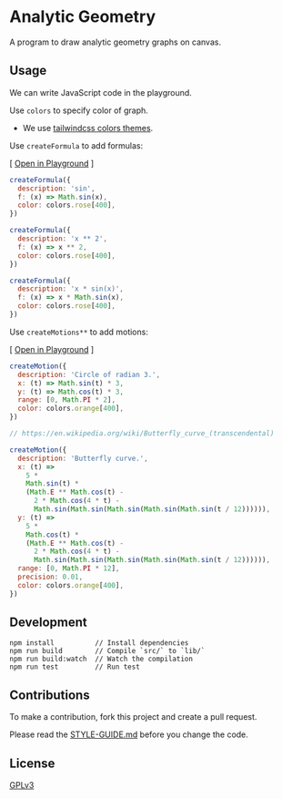 # Analytic Geometry

A program to draw analytic geometry graphs on canvas.

## Usage

We can write JavaScript code in the playground.

Use `colors` to specify color of graph.

- We use [tailwindcss colors themes](https://tailwindcss.com/docs/customizing-colors).

Use `createFormula` to add formulas:

[ [Open in Playground](https://analytic-geometry.xieyuheng.com/playground/Y3JlYXRlRm9ybXVsYSh7CiAgZGVzY3JpcHRpb246ICdzaW4nLAogIGY6ICh4KSA9PiBNYXRoLnNpbih4KSwKICBjb2xvcjogY29sb3JzLnJvc2VbNDAwXSwKfSkKCmNyZWF0ZUZvcm11bGEoewogIGRlc2NyaXB0aW9uOiAneCAqKiAyJywKICBmOiAoeCkgPT4geCAqKiAyLAogIGNvbG9yOiBjb2xvcnMucm9zZVs0MDBdLAp9KQoKY3JlYXRlRm9ybXVsYSh7CiAgZGVzY3JpcHRpb246ICd4ICogc2luKHgpJywKICBmOiAoeCkgPT4geCAqIE1hdGguc2luKHgpLAogIGNvbG9yOiBjb2xvcnMucm9zZVs0MDBdLAp9KQ) ]

```js
createFormula({
  description: 'sin',
  f: (x) => Math.sin(x),
  color: colors.rose[400],
})

createFormula({
  description: 'x ** 2',
  f: (x) => x ** 2,
  color: colors.rose[400],
})

createFormula({
  description: 'x * sin(x)',
  f: (x) => x * Math.sin(x),
  color: colors.rose[400],
})
```

Use `createMotions**` to add motions:

[ [Open in Playground](https://analytic-geometry.xieyuheng.com/playground/Y3JlYXRlTW90aW9uKHsKICBkZXNjcmlwdGlvbjogJ0NpcmNsZSBvZiByYWRpYW4gMy4nLAogIHg6ICh0KSA9PiBNYXRoLnNpbih0KSAqIDMsCiAgeTogKHQpID0-IE1hdGguY29zKHQpICogMywKICByYW5nZTogWzAsIE1hdGguUEkgKiAyXSwKICBjb2xvcjogY29sb3JzLm9yYW5nZVs0MDBdLAp9KQoKLy8gaHR0cHM6Ly9lbi53aWtpcGVkaWEub3JnL3dpa2kvQnV0dGVyZmx5X2N1cnZlXyh0cmFuc2NlbmRlbnRhbCkKCmNyZWF0ZU1vdGlvbih7CiAgZGVzY3JpcHRpb246ICdCdXR0ZXJmbHkgY3VydmUuJywKICB4OiAodCkgPT4KICAgIDUgKgogICAgTWF0aC5zaW4odCkgKgogICAgKE1hdGguRSAqKiBNYXRoLmNvcyh0KSAtCiAgICAgIDIgKiBNYXRoLmNvcyg0ICogdCkgLQogICAgICBNYXRoLnNpbihNYXRoLnNpbihNYXRoLnNpbihNYXRoLnNpbihNYXRoLnNpbih0IC8gMTIpKSkpKSksCiAgeTogKHQpID0-CiAgICA1ICoKICAgIE1hdGguY29zKHQpICoKICAgIChNYXRoLkUgKiogTWF0aC5jb3ModCkgLQogICAgICAyICogTWF0aC5jb3MoNCAqIHQpIC0KICAgICAgTWF0aC5zaW4oTWF0aC5zaW4oTWF0aC5zaW4oTWF0aC5zaW4oTWF0aC5zaW4odCAvIDEyKSkpKSkpLAogIHJhbmdlOiBbMCwgTWF0aC5QSSAqIDEyXSwKICBwcmVjaXNpb246IDAuMDEsCiAgY29sb3I6IGNvbG9ycy5vcmFuZ2VbNDAwXSwKfSk) ]

```js
createMotion({
  description: 'Circle of radian 3.',
  x: (t) => Math.sin(t) * 3,
  y: (t) => Math.cos(t) * 3,
  range: [0, Math.PI * 2],
  color: colors.orange[400],
})

// https://en.wikipedia.org/wiki/Butterfly_curve_(transcendental)

createMotion({
  description: 'Butterfly curve.',
  x: (t) =>
    5 *
    Math.sin(t) *
    (Math.E ** Math.cos(t) -
      2 * Math.cos(4 * t) -
      Math.sin(Math.sin(Math.sin(Math.sin(Math.sin(t / 12)))))),
  y: (t) =>
    5 *
    Math.cos(t) *
    (Math.E ** Math.cos(t) -
      2 * Math.cos(4 * t) -
      Math.sin(Math.sin(Math.sin(Math.sin(Math.sin(t / 12)))))),
  range: [0, Math.PI * 12],
  precision: 0.01,
  color: colors.orange[400],
})
```

## Development

```
npm install          // Install dependencies
npm run build        // Compile `src/` to `lib/`
npm run build:watch  // Watch the compilation
npm run test         // Run test
```

## Contributions

To make a contribution, fork this project and create a pull request.

Please read the [STYLE-GUIDE.md](STYLE-GUIDE.md) before you change the code.

## License

[GPLv3](LICENSE)
